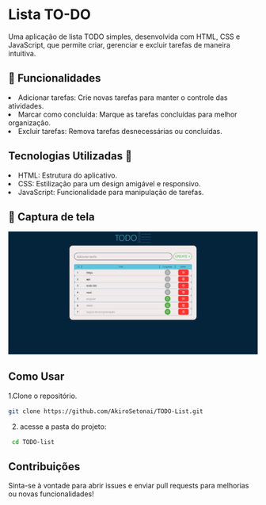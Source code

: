 # Lista TO-DO

Uma aplicação de lista TODO simples, desenvolvida com HTML, CSS e JavaScript, que permite criar, gerenciar e excluir tarefas de maneira intuitiva.</p>

## 📌 Funcionalidades

<li>Adicionar tarefas: Crie novas tarefas para manter o controle das atividades.</li>
<li>Marcar como concluída: Marque as tarefas concluídas para melhor organização.</li>
<li>Excluir tarefas: Remova tarefas desnecessárias ou concluídas.</li>

## Tecnologias Utilizadas 🚀

<li>HTML: Estrutura do aplicativo.</li>
<li>CSS: Estilização para um design amigável e responsivo.</li>
<li>JavaScript: Funcionalidade para manipulação de tarefas.</li>

## 🎨 Captura de tela

![To-DO list](Screenshot.png)

## Como Usar

1.Clone o repositório.

```sh
git clone https://github.com/AkiroSetonai/TODO-List.git
```

2. acesse a pasta do projeto:

```sh
 cd TODO-list
```

<h2>Contribuições</h2>
Sinta-se à vontade para abrir issues e enviar pull requests para melhorias ou novas funcionalidades!
